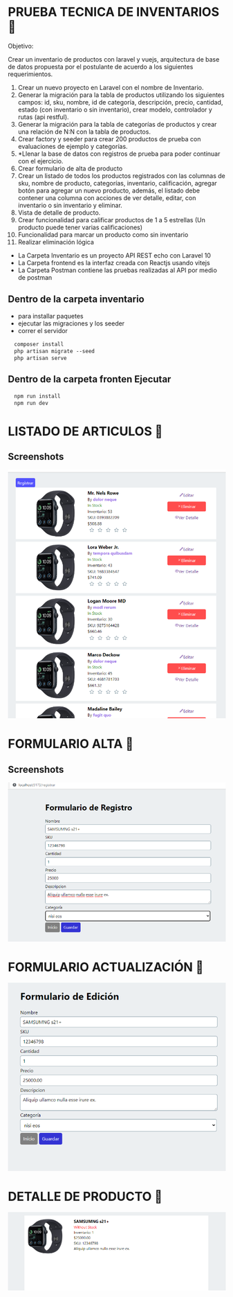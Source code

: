 
# PRUEBA TECNICA DE INVENTARIOS 📝

Objetivo:

Crear un inventario de productos con laravel y vuejs, arquitectura de base de datos propuesta 
por el postulante de acuerdo a los siguientes requerimientos.
1. Crear un nuevo proyecto en Laravel con el nombre de Inventario.
2. Generar la migración para la tabla de productos utilizando los siguientes campos: id, 
sku, nombre, id de categoría, descripción, precio, cantidad, estado (con inventario o sin 
inventario), crear modelo, controlador y rutas (api restful).
3. Generar la migración para la tabla de categorías de productos y crear una relación de 
N:N con la tabla de productos.
4. Crear factory y seeder para crear 200 productos de prueba con evaluaciones de ejemplo 
y categorías.
5. *Llenar la base de datos con registros de prueba para poder continuar con el ejercicio.
6. Crear formulario de alta de producto
7. Crear un listado de todos los productos registrados con las columnas de sku, nombre de 
producto, categorías, inventario, calificación, agregar botón para agregar un nuevo 
producto, además, el listado debe contener una columna con acciones de ver detalle, 
editar, con inventario o sin inventario y eliminar.
8. Vista de detalle de producto.
9. Crear funcionalidad para calificar productos de 1 a 5 estrellas (Un producto puede tener 
varias calificaciones)
10. Funcionalidad para marcar un producto como sin inventario
11. Realizar eliminación lógica


- La Carpeta Inventario es un proyecto API REST echo con Laravel 10
- La Carpeta frontend es la interfaz creada con Reactjs usando vitejs
- La Carpeta Postman contiene las pruebas realizadas al API por medio de postman

 
 ## Dentro de la carpeta inventario
 - para installar paquetes
 - ejecutar las migraciones y los seeder
 - correr el servidor
~~~laravel  
  composer install
  php artisan migrate --seed
  php artisan serve
~~~  

## Dentro de la carpeta fronten Ejecutar 
~~~javascript  
  npm run install 
  npm run dev 
~~~  


# LISTADO DE ARTICULOS 📝
## Screenshots  
![App Screenshot](./listado.png)  


# FORMULARIO ALTA 📝
## Screenshots  
![App Screenshot](./registro.png)  

# FORMULARIO ACTUALIZACIÓN 📝
![App Screenshot](./update.png)  


# DETALLE DE PRODUCTO 📝
![App Screenshot](./detalle.png)  